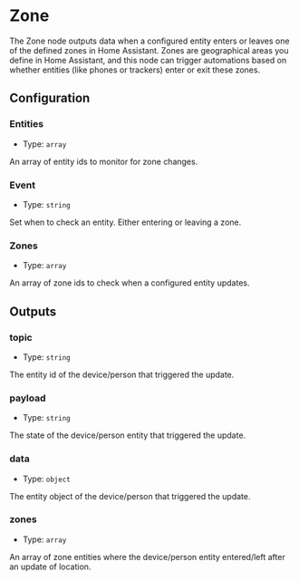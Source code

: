 # Zone

The Zone node outputs data when a configured entity enters or leaves one of the defined zones in Home Assistant. Zones are geographical areas you define in Home Assistant, and this node can trigger automations based on whether entities (like phones or trackers) enter or exit these zones.

## Configuration

### Entities

- Type: `array`

An array of entity ids to monitor for zone changes.

### Event

- Type: `string`

Set when to check an entity. Either entering or leaving a zone.

### Zones

- Type: `array`

An array of zone ids to check when a configured entity updates.

## Outputs

### topic

- Type: `string`

The entity id of the device/person that triggered the update.

### payload

- Type: `string`

The state of the device/person entity that triggered the update.

### data

- Type: `object`

The entity object of the device/person that triggered the update.

### zones

- Type: `array`

An array of zone entities where the device/person entity entered/left after an update of location.
